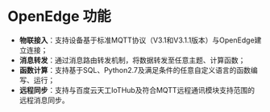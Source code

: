 
# OpenEdge 功能

 - **物联接入**：支持设备基于标准MQTT协议（V3.1和V3.1.1版本）与OpenEdge建立连接；
 - **消息转发**：通过消息路由转发机制，将数据转发至任意主题、计算函数；
 - **函数计算**：支持基于SQL、Python2.7及满足条件的任意自定义语言的函数编写、运行；
 - **远程同步**：支持与百度云天工IoTHub及符合MQTT远程通讯模块支持范围的远程消息同步。